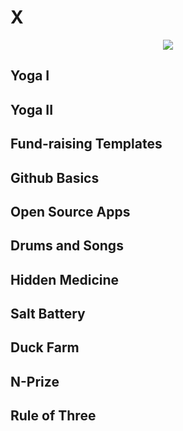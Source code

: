 <h1 "align="center"> 
  X
</h1>
<p align="center">
  <img src="https://i.imgur.com/rw9rqgd.jpeg">
  </p>

## Yoga I

## Yoga II

## Fund-raising Templates

## Github Basics

## Open Source Apps

## Drums and Songs

## Hidden Medicine

## Salt Battery

## Duck Farm

## N-Prize

## Rule of Three
